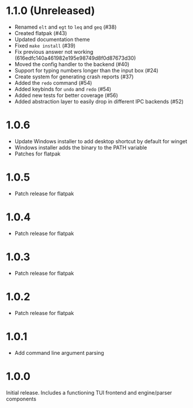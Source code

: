 # 1.1.0 (Unreleased)
 - Renamed `elt` and `egt` to `leq` and `geq` (#38)
 - Created flatpak (#43)
 - Updated documentation theme
 - Fixed `make install` (#39)
 - Fix previous answer not working (616edfc140a461982e195e98749d8f0d87673d30)
 - Moved the config handler to the backend (#40)
 - Support for typing numbers longer than the input box (#24)
 - Create system for generating crash reports (#37)
 - Added the `redo` command (#54)
 - Added keybinds for `undo` and `redo` (#54)
 - Added new tests for better coverage (#56)
 - Added abstraction layer to easily drop in different IPC backends (#52)

# 1.0.6
 - Update Windows installer to add desktop shortcut by default for winget
 - Windows installer adds the binary to the PATH variable
 - Patches for flatpak
# 1.0.5
 - Patch release for flatpak

# 1.0.4
 - Patch release for flatpak

# 1.0.3
 - Patch release for flatpak

# 1.0.2
 - Patch release for flatpak

# 1.0.1
 - Add command line argument parsing

# 1.0.0
Initial release. Includes a functioning TUI frontend and engine/parser components